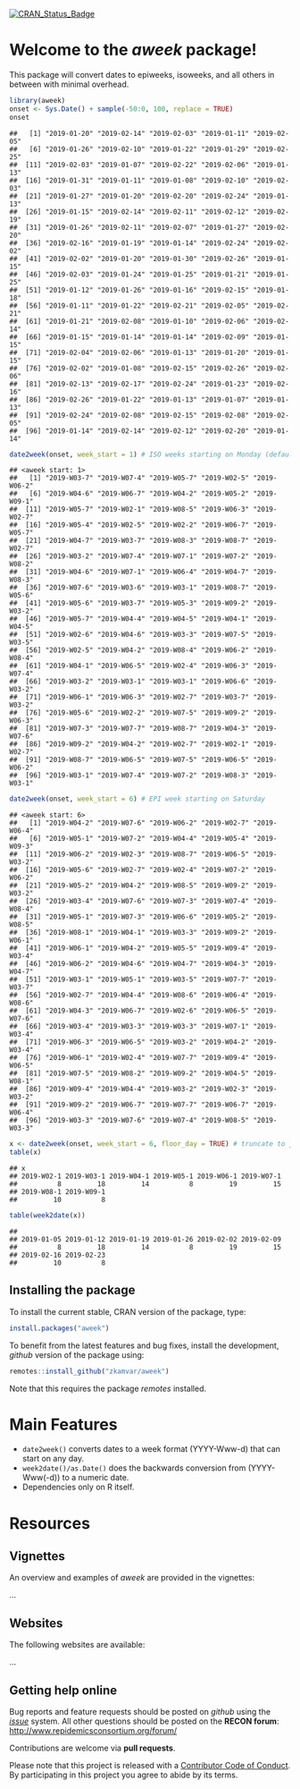 
[![CRAN\_Status\_Badge](http://www.r-pkg.org/badges/version/aweek)](https://cran.r-project.org/package=aweek)

# Welcome to the *aweek* package\!

This package will convert dates to epiweeks, isoweeks, and all others in
between with minimal overhead.

``` r
library(aweek)
onset <- Sys.Date() + sample(-50:0, 100, replace = TRUE)
onset
```

    ##   [1] "2019-01-20" "2019-02-14" "2019-02-03" "2019-01-11" "2019-02-05"
    ##   [6] "2019-01-26" "2019-02-10" "2019-01-22" "2019-01-29" "2019-02-25"
    ##  [11] "2019-02-03" "2019-01-07" "2019-02-22" "2019-02-06" "2019-01-13"
    ##  [16] "2019-01-31" "2019-01-11" "2019-01-08" "2019-02-10" "2019-02-03"
    ##  [21] "2019-01-27" "2019-01-20" "2019-02-20" "2019-02-24" "2019-01-13"
    ##  [26] "2019-01-15" "2019-02-14" "2019-02-11" "2019-02-12" "2019-02-19"
    ##  [31] "2019-01-26" "2019-02-11" "2019-02-07" "2019-01-27" "2019-02-20"
    ##  [36] "2019-02-16" "2019-01-19" "2019-01-14" "2019-02-24" "2019-02-02"
    ##  [41] "2019-02-02" "2019-01-20" "2019-01-30" "2019-02-26" "2019-01-15"
    ##  [46] "2019-02-03" "2019-01-24" "2019-01-25" "2019-01-21" "2019-01-25"
    ##  [51] "2019-01-12" "2019-01-26" "2019-01-16" "2019-02-15" "2019-01-18"
    ##  [56] "2019-01-11" "2019-01-22" "2019-02-21" "2019-02-05" "2019-02-21"
    ##  [61] "2019-01-21" "2019-02-08" "2019-01-10" "2019-02-06" "2019-02-14"
    ##  [66] "2019-01-15" "2019-01-14" "2019-01-14" "2019-02-09" "2019-01-15"
    ##  [71] "2019-02-04" "2019-02-06" "2019-01-13" "2019-01-20" "2019-01-15"
    ##  [76] "2019-02-02" "2019-01-08" "2019-02-15" "2019-02-26" "2019-02-06"
    ##  [81] "2019-02-13" "2019-02-17" "2019-02-24" "2019-01-23" "2019-02-16"
    ##  [86] "2019-02-26" "2019-01-22" "2019-01-13" "2019-01-07" "2019-01-13"
    ##  [91] "2019-02-24" "2019-02-08" "2019-02-15" "2019-02-08" "2019-02-05"
    ##  [96] "2019-01-14" "2019-02-14" "2019-02-12" "2019-02-20" "2019-01-14"

``` r
date2week(onset, week_start = 1) # ISO weeks starting on Monday (default)
```

    ## <aweek start: 1>
    ##   [1] "2019-W03-7" "2019-W07-4" "2019-W05-7" "2019-W02-5" "2019-W06-2"
    ##   [6] "2019-W04-6" "2019-W06-7" "2019-W04-2" "2019-W05-2" "2019-W09-1"
    ##  [11] "2019-W05-7" "2019-W02-1" "2019-W08-5" "2019-W06-3" "2019-W02-7"
    ##  [16] "2019-W05-4" "2019-W02-5" "2019-W02-2" "2019-W06-7" "2019-W05-7"
    ##  [21] "2019-W04-7" "2019-W03-7" "2019-W08-3" "2019-W08-7" "2019-W02-7"
    ##  [26] "2019-W03-2" "2019-W07-4" "2019-W07-1" "2019-W07-2" "2019-W08-2"
    ##  [31] "2019-W04-6" "2019-W07-1" "2019-W06-4" "2019-W04-7" "2019-W08-3"
    ##  [36] "2019-W07-6" "2019-W03-6" "2019-W03-1" "2019-W08-7" "2019-W05-6"
    ##  [41] "2019-W05-6" "2019-W03-7" "2019-W05-3" "2019-W09-2" "2019-W03-2"
    ##  [46] "2019-W05-7" "2019-W04-4" "2019-W04-5" "2019-W04-1" "2019-W04-5"
    ##  [51] "2019-W02-6" "2019-W04-6" "2019-W03-3" "2019-W07-5" "2019-W03-5"
    ##  [56] "2019-W02-5" "2019-W04-2" "2019-W08-4" "2019-W06-2" "2019-W08-4"
    ##  [61] "2019-W04-1" "2019-W06-5" "2019-W02-4" "2019-W06-3" "2019-W07-4"
    ##  [66] "2019-W03-2" "2019-W03-1" "2019-W03-1" "2019-W06-6" "2019-W03-2"
    ##  [71] "2019-W06-1" "2019-W06-3" "2019-W02-7" "2019-W03-7" "2019-W03-2"
    ##  [76] "2019-W05-6" "2019-W02-2" "2019-W07-5" "2019-W09-2" "2019-W06-3"
    ##  [81] "2019-W07-3" "2019-W07-7" "2019-W08-7" "2019-W04-3" "2019-W07-6"
    ##  [86] "2019-W09-2" "2019-W04-2" "2019-W02-7" "2019-W02-1" "2019-W02-7"
    ##  [91] "2019-W08-7" "2019-W06-5" "2019-W07-5" "2019-W06-5" "2019-W06-2"
    ##  [96] "2019-W03-1" "2019-W07-4" "2019-W07-2" "2019-W08-3" "2019-W03-1"

``` r
date2week(onset, week_start = 6) # EPI week starting on Saturday
```

    ## <aweek start: 6>
    ##   [1] "2019-W04-2" "2019-W07-6" "2019-W06-2" "2019-W02-7" "2019-W06-4"
    ##   [6] "2019-W05-1" "2019-W07-2" "2019-W04-4" "2019-W05-4" "2019-W09-3"
    ##  [11] "2019-W06-2" "2019-W02-3" "2019-W08-7" "2019-W06-5" "2019-W03-2"
    ##  [16] "2019-W05-6" "2019-W02-7" "2019-W02-4" "2019-W07-2" "2019-W06-2"
    ##  [21] "2019-W05-2" "2019-W04-2" "2019-W08-5" "2019-W09-2" "2019-W03-2"
    ##  [26] "2019-W03-4" "2019-W07-6" "2019-W07-3" "2019-W07-4" "2019-W08-4"
    ##  [31] "2019-W05-1" "2019-W07-3" "2019-W06-6" "2019-W05-2" "2019-W08-5"
    ##  [36] "2019-W08-1" "2019-W04-1" "2019-W03-3" "2019-W09-2" "2019-W06-1"
    ##  [41] "2019-W06-1" "2019-W04-2" "2019-W05-5" "2019-W09-4" "2019-W03-4"
    ##  [46] "2019-W06-2" "2019-W04-6" "2019-W04-7" "2019-W04-3" "2019-W04-7"
    ##  [51] "2019-W03-1" "2019-W05-1" "2019-W03-5" "2019-W07-7" "2019-W03-7"
    ##  [56] "2019-W02-7" "2019-W04-4" "2019-W08-6" "2019-W06-4" "2019-W08-6"
    ##  [61] "2019-W04-3" "2019-W06-7" "2019-W02-6" "2019-W06-5" "2019-W07-6"
    ##  [66] "2019-W03-4" "2019-W03-3" "2019-W03-3" "2019-W07-1" "2019-W03-4"
    ##  [71] "2019-W06-3" "2019-W06-5" "2019-W03-2" "2019-W04-2" "2019-W03-4"
    ##  [76] "2019-W06-1" "2019-W02-4" "2019-W07-7" "2019-W09-4" "2019-W06-5"
    ##  [81] "2019-W07-5" "2019-W08-2" "2019-W09-2" "2019-W04-5" "2019-W08-1"
    ##  [86] "2019-W09-4" "2019-W04-4" "2019-W03-2" "2019-W02-3" "2019-W03-2"
    ##  [91] "2019-W09-2" "2019-W06-7" "2019-W07-7" "2019-W06-7" "2019-W06-4"
    ##  [96] "2019-W03-3" "2019-W07-6" "2019-W07-4" "2019-W08-5" "2019-W03-3"

``` r
x <- date2week(onset, week_start = 6, floor_day = TRUE) # truncate to just the weeks
table(x)
```

    ## x
    ## 2019-W02-1 2019-W03-1 2019-W04-1 2019-W05-1 2019-W06-1 2019-W07-1 
    ##          8         18         14          8         19         15 
    ## 2019-W08-1 2019-W09-1 
    ##         10          8

``` r
table(week2date(x))
```

    ## 
    ## 2019-01-05 2019-01-12 2019-01-19 2019-01-26 2019-02-02 2019-02-09 
    ##          8         18         14          8         19         15 
    ## 2019-02-16 2019-02-23 
    ##         10          8

## Installing the package

To install the current stable, CRAN version of the package, type:

``` r
install.packages("aweek")
```

To benefit from the latest features and bug fixes, install the
development, *github* version of the package using:

``` r
remotes::install_github("zkamvar/aweek")
```

Note that this requires the package *remotes* installed.

# Main Features

  - `date2week()` converts dates to a week format (YYYY-Www-d) that can
    start on any day.
  - `week2date()/as.Date()` does the backwards conversion from
    (YYYY-Www(-d)) to a numeric date.
  - Dependencies only on R itself.

# Resources

## Vignettes

An overview and examples of *aweek* are provided in the vignettes:

…

## Websites

The following websites are available:

…

## Getting help online

Bug reports and feature requests should be posted on *github* using the
[*issue*](http://github.com/reconhub/aweek/issues) system. All other
questions should be posted on the **RECON forum**: <br>
<http://www.repidemicsconsortium.org/forum/>

Contributions are welcome via **pull requests**.

Please note that this project is released with a [Contributor Code of
Conduct](CONDUCT.md). By participating in this project you agree to
abide by its terms.
